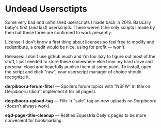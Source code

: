 # Undead Usersctipts
Some very bad and unfinished userscripts I made back in 2018. Basically baby's first (and last) userscripts. These weren't the only scripts I made by then but these three are confirmed to work presently.

License: I don't know a first thing about licenses so feel free to modify and redistribute, a credit would be nice, using for profit — won't.

Releases: I don't use github much and I'm too lazy to figure out most of the stuff, I just needed to store these somewhere else from my hard drive and personal cloud and hopefully publish them at some point. To install, open the script and click "raw", your userscript manager of choice should recognize it.

**derpibooru-forum-filter** — Spoilers forum topics with "NSFW" in title on Derpibooru (didn't implement it for all pages).

**derpibooru-upload-tag** — Fills in "safe" tag on new uploads on Derpibooru (doesn't always work).

**eqd-page-title-cleanup** — Retitles Equestria Daily's pages to be more convenient for bookmarking.
